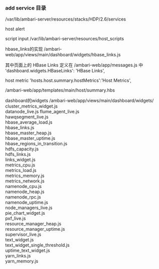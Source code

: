 ### add service  目录
/var/lib/ambari-server/resources/stacks/HDP/2.6/services


host alert 


script input
/var/lib/ambari-server/resources/host_scripts


hbase_links的实现
/ambari-web/app/views/main/dashboard/widgets/hbase_links.js


其中页面上的 HBase Links 定义在  /ambari-web/app/messages.js 中
'dashboard.widgets.HBaseLinks': 'HBase Links',


host metric
 'hosts.host.summary.hostMetrics':'Host Metrics',

/ambari-web/app/templates/main/host/summary.hbs


dashboard的widgets
/ambari-web/app/views/main/dashboard/widgets/
cluster_metrics_widget.js	     
datanode_live.js
flume_agent_live.js	             
hawqsegment_live.js	             
hbase_average_load.js	         
hbase_links.js	                 
hbase_master_heap.js	         
hbase_master_uptime.js	         
hbase_regions_in_transition.js	 
hdfs_capacity.js	             
hdfs_links.js	                 
links_widget.js	                 
metrics_cpu.js	                 
metrics_load.js	                 
metrics_memory.js	             
metrics_network.js	             
namenode_cpu.js	                 
namenode_heap.js	             
namenode_rpc.js	                 
namenode_uptime.js	             
node_managers_live.js	         
pie_chart_widget.js	             
pxf_live.js	                     
resource_manager_heap.js	     
resource_manager_uptime.js	     
supervisor_live.js	             
text_widget.js	                 
text_widget_single_threshold.js	 
uptime_text_widget.js	         
yarn_links.js	                 
yarn_memory.js	                 


